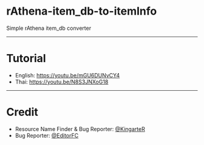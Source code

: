 # rAthena-item_db-to-itemInfo
Simple rAthena item_db converter

---

# Tutorial
- English: https://youtu.be/mGU6DUNvCY4
- Thai: https://youtu.be/N8S3JNXoG18

---

# Credit
- Resource Name Finder & Bug Reporter: [@KingarteR](https://github.com/KingarteR)
- Bug Reporter: [@EditorFC](https://github.com/EditorFc)
